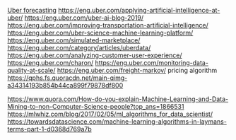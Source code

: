 [Uber forecasting](https://eng.uber.com/forecasting-introduction/)
https://eng.uber.com/applying-artificial-intelligence-at-uber/
https://eng.uber.com/uber-ai-blog-2019/
https://eng.uber.com/improving-transportation-artificial-intelligence/
https://eng.uber.com/uber-science-machine-learning-platform/
https://eng.uber.com/simulated-marketplace/
https://eng.uber.com/category/articles/uberdata/
https://eng.uber.com/analyzing-customer-user-experience/
https://eng.uber.com/charon/
https://eng.uber.com/monitoring-data-quality-at-scale/
https://eng.uber.com/freight-markov/ pricing algorithm
https://qphs.fs.quoracdn.net/main-qimg-a34314193b854b44ca899f79878df800

https://www.quora.com/How-do-you-explain-Machine-Learning-and-Data-Mining-to-non-Computer-Science-people?top_ans=1866531 </br>
https://mlwhiz.com/blog/2017/02/05/ml_algorithms_for_data_scientist/ </br>
https://towardsdatascience.com/machine-learning-algorithms-in-laymans-terms-part-1-d0368d769a7b </br>
